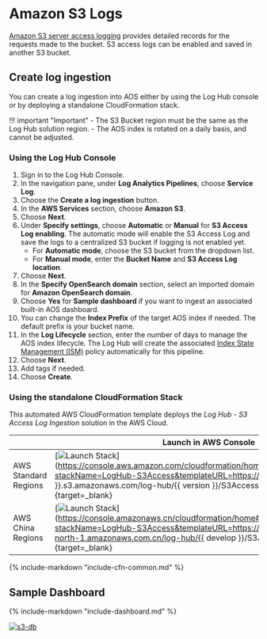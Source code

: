 # Amazon S3 Logs
[Amazon S3 server access logging](https://docs.aws.amazon.com/AmazonS3/latest/userguide/ServerLogs.html) provides detailed records for the requests made to the bucket. S3 access logs can be enabled and saved in another S3 bucket. 
## Create log ingestion
You can create a log ingestion into AOS either by using the Log Hub console or by deploying a standalone CloudFormation stack.

!!! important "Important"
    - The S3 Bucket region must be the same as the Log Hub solution region.
    - The AOS index is rotated on a daily basis, and cannot be adjusted.
### Using the Log Hub Console
1. Sign in to the Log Hub Console.
2. In the navigation pane, under **Log Analytics Pipelines**, choose **Service Log**.
3. Choose the **Create a log ingestion** button.
4. In the **AWS Services** section, choose **Amazon S3**.
5. Choose **Next**.
6. Under **Specify settings**, choose **Automatic** or **Manual** for **S3 Access Log enabling**. The automatic mode will enable the S3 Access Log and save the logs to a centralized S3 bucket if logging is not enabled yet.
    - For **Automatic mode**, choose the S3 bucket from the dropdown list. 
    - For **Manual mode**, enter the **Bucket Name** and **S3 Access Log location**.
7. Choose **Next**.
8. In the **Specify OpenSearch domain** section, select an imported domain for **Amazon OpenSearch domain**.
9. Choose **Yes** for **Sample dashboard** if you want to ingest an associated built-in AOS dashboard.
10. You can change the **Index Prefix** of the target AOS index if needed. The default prefix is your bucket name.
11. In the **Log Lifecycle** section, enter the number of days to manage the AOS index lifecycle. The Log Hub will create the associated [Index State Management (ISM)](https://opensearch.org/docs/latest/im-plugin/ism/index/) policy automatically for this pipeline.
12. Choose **Next**.
13. Add tags if needed.
14. Choose **Create**.

### Using the standalone CloudFormation Stack
This automated AWS CloudFormation template deploys the *Log Hub - S3 Access Log Ingestion* solution in the AWS Cloud.

|                      | Launch in AWS Console                                        | Download Template                                            |
| -------------------- | ------------------------------------------------------------ | ------------------------------------------------------------ |
| AWS Standard Regions | [![Launch Stack](../../images/launch-stack.png)](https://console.aws.amazon.com/cloudformation/home#/stacks/create/template?stackName=LogHub-S3Access&templateURL=https://{{ bucket }}.s3.amazonaws.com/log-hub/{{ version }}/S3AccessLog.template){target=_blank} | [Template](https://{{ bucket }}.s3.amazonaws.com/log-hub/{{ version }}/S3AccessLog.template) |
| AWS China Regions    | [![Launch Stack](../../images/launch-stack.png)](https://console.amazonaws.cn/cloudformation/home#/stacks/create/template?stackName=LogHub-S3Access&templateURL=https://aws-gcr-solutions.s3.cn-north-1.amazonaws.com.cn/log-hub/{{ develop }}/S3AccessLog.template){target=_blank} | [Template](https://aws-gcr-solutions.s3.cn-north-1.amazonaws.com.cn/log-hub/latest/S3AccessLog.template) |

{%
include-markdown "include-cfn-common.md"
%}

## Sample Dashboard
{%
include-markdown "include-dashboard.md"
%}

[![s3-db]][s3-db]


[s3-db]: ../../images/dashboards/s3-db.png